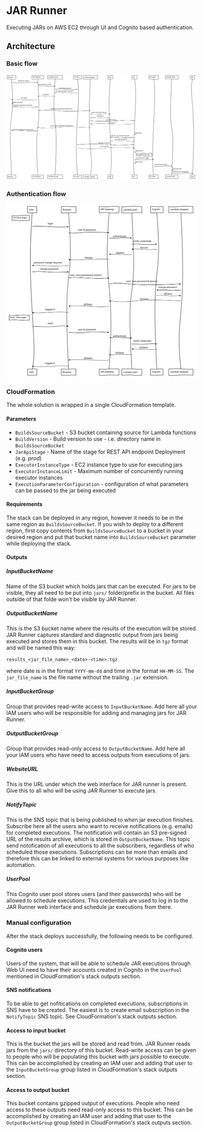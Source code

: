 # JAR Runner
Executing JARs on AWS EC2 through UI and Cognito based authentication.

## Architecture
### Basic flow
![Basic flow](./diagrams/sequenceMain.svg)

### Authentication flow
![Auth flow](./diagrams/sequenceAuth.svg)

### CloudFormation
The whole solution is wrapped in a single CloudFormation template.

#### Parameters
- `BuildsSourceBucket` - S3 bucket containing source for Lambda functions
- `BuildVersion` - Build version to use - i.e. directory name in `BuildsSourceBucket`
- `JarApiStage` - Name of the stage for REST API endpoint Deployment (e.g. *prod*)
- `ExecutorInstanceType` - EC2 instance type to use for executing jars
- `ExecutorInstanceLimit` - Maximum number of concurrently running executor instances
- `ExecutionParameterConfiguration` - configuration of what parameters can be passed to the jar being executed

#### Requirements
The stack can be deployed in any region, however it needs to be in the same region as `BuildsSourceBucket`. If you wish to deploy to a different region, first copy contents from `BuildsSourceBucket` to a bucket in your desired region and put that bucket name into `BuildsSourceBucket` parameter while deploying the stack.

#### Outputs
##### InputBucketName
Name of the S3 bucket which holds jars that can be executed. For jars to be visible, they all need to be put into `jars/` folder/prefix in the bucket. All files outside of that folde won't be visible by JAR Runner.
##### OutputBucketName
This is the S3 bucket name where the results of the execution will be stored. JAR Runner captures standard and diagnostic output from jars being executed and stores them in this bucket. The results will be in `tgz` format and will be named this way:
```
results_<jar_file_name>_<date>-<time>.tgz
```
where date is in the format `YYYY-mm-dd` and time in the format `HH-MM-SS`. The `jar_file_name` is the file name without the trailing `.jar` extension.
##### InputBucketGroup
Group that provides read-write access to `InputBucketName`. Add here all your IAM users who will be responsible for adding and managing jars for JAR Runner.
##### OutputBucketGroup
Group that provides read-only access to `OutputBucketName`. Add here all your IAM users who have need to access outputs from executions of jars.
##### WebsiteURL
This is the URL under which the web interface for JAR runner is present. Give this to all who will be using JAR Runner to execute jars.
##### NotifyTopic
This is the SNS topic that is being published to when jar execution finishes. Subscribe here all the users who want to receive notifications (e.g. emails) for completed executions. The notification will contain an S3 pre-signed URL of the results archive, which is stored in `OutputBucketName`. This topic send notofication of all executions to all the subscribers, regardless of who scheduled those executions. Subscriptions can be more than emails and therefore this can be linked to external systems for various purposes like automation.
##### UserPool
This Cognito user pool stores users (and their passwords) who will be allowed to schedule executions. This credentials are used to log in to the JAR Runner web interface and schedule jar executions from there.

### Manual configuration
After the stack deploys successfully, the following needs to be configured.

#### Cognito users
Users of the system, that will be able to schedule JAR executions through Web UI need to have their accounts created in Cognito in the `UserPool` mentioned in CloudFormation's stack outputs section.

#### SNS notifications
To be able to get nofitications on completed executions, subscriptions in SNS have to be created. The easiest is to create email subscription in the `NotifyTopic` SNS topic. See CloudFormation's stack outputs section.

#### Access to input bucket
This is the bucket the jars will be stored and read from. JAR Runner reads jars from the `jars/` directory of this bucket. Read-write access can be given to people who will be populating this bucket with jars possible to execute. This can be accomplished by creating an IAM user and adding that user to the `InputBucketGroup` group listed in CloudFormation's stack outputs section.

#### Access to output bucket
This bucket contains gzipped output of executions. People who need access to these outputs need read-only access to this bucket. This can be accomplished by creating an IAM user and adding that user to the `OutputBucketGroup` group listed in CloudFormation's stack outputs section.
